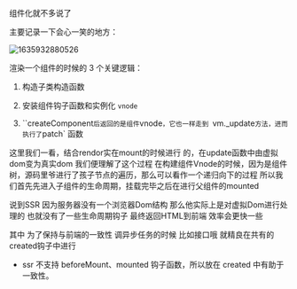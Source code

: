 组件化就不多说了 

主要记录一下会心一笑的地方：

![1635932880526](D:\Reece_Project\FE\Vue_Source_Code\4.componentify.png)

渲染一个组件的时候的 3 个关键逻辑：

1. 构造子类构造函数

2. 安装组件钩子函数和实例化 `vnode`

3. ``createComponent` 后返回的是组件 `vnode`，它也一样走到 `vm._update` 方法，进而执行了 `patch` 函数

这里我们一看，结合rendor实在mount的时候进行 的，在update函数中由虚拟dom变为真实dom  我们便理解了这个过程  在构建组件Vnode的时候，因为是组件树，源码里爷进行了孩子节点的遍历，那么可以看作一个递归向下的过程 所以我们首先先进入子组件的生命周期，挂载完毕之后在进行父组件的mounted

说到SSR  因为服务器没有一个浏览器Dom结构  那么他实际上是对虚拟Dom进行处理的 也就没有了一些生命周期钩子  最终返回HTML到前端  效率会更快一些  

其中 为了保持与前端的一致性  调异步任务的时候 比如接口哦 就精良在共有的created钩子中进行

- ssr 不支持 beforeMount、mounted 钩子函数，所以放在 created 中有助于一致性。